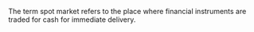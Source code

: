The term spot market refers to the place where financial instruments are traded for cash for immediate delivery.